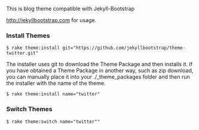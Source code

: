 This is blog theme compatible with Jekyll-Bootstrap

<http://jekyllbootstrap.com> for usage.

### Install Themes

    $ rake theme:install git="https://github.com/jekyllbootstrap/theme-twitter.git"
    
    
The installer uses git to download the Theme Package and then installs it. If you have obtained a Theme Package in another way, such as zip download, you can manually place it into your ./_theme_packages folder and then run the installer with the name of the theme.

    $ rake theme:install name="twitter"
  
  
### Switch Themes

    $ rake theme:switch name="twitter""